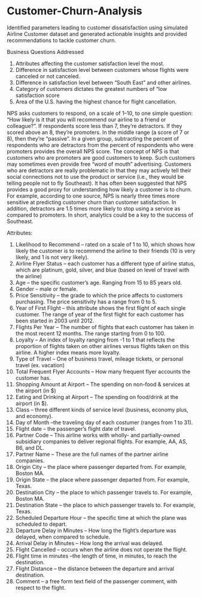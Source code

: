 # Customer-Churn-Analysis
Identified parameters leading to customer dissatisfaction using simulated Airline Customer dataset and generated actionable insights and provided recommendations to tackle customer churn.

Business Questions Addressed 

1. Attributes affecting the customer satisfaction level the most. 
2. Difference in satisfaction level between customers whose flights were canceled or not canceled. 
3. Difference in satisfaction level between “South East” and other airlines. 
4. Category of customers dictates the greatest numbers of “low satisfaction score
5. Area of the U.S. having the highest chance for flight cancellation. 

NPS asks customers to respond, on a scale of 1–10, to one simple question: “How likely is it that you will recommend our airline to a friend or colleague?”. If respondents score less than 7, they’re detractors. If they scored above an 8, they’re promoters. In the middle range (a score of 7 or 8), then they’re “passive”. In a given group, subtracting the percent of respondents who are detractors from the percent of respondents who were promoters provides the overall NPS score. The concept of NPS is that customers who are promoters are good customers to keep. Such customers may sometimes even provide free “word of mouth” advertising. Customers who are detractors are really problematic in that they may actively tell their social connections not to use the product or service (i.e., they would be telling people not to fly Southeast).  It has often been suggested that NPS provides a good proxy for understanding how likely a customer is to churn. For example, according to one source, NPS is nearly three times more sensitive at predicting customer churn than customer satisfaction. In addition, detractors are 1.5 times more likely to stop using a service as compared to promoters. In short, analytics could be a key to the success of Southeast.


Attributes:
1.	Likelihood to Recommend – rated on a scale of 1 to 10, which shows how likely the customer is to recommend the airline to their friends (10 is very likely, and 1 is not very likely).
2.	Airline Flyer Status – each customer has a different type of airline status, which are platinum, gold, silver, and blue (based on level of travel with the airline)
3.	Age – the specific customer’s age. Ranging from 15 to 85 years old.
4.	Gender – male or female.
5.	Price Sensitivity – the grade to which the price affects to customers purchasing. The price sensitivity has a range from 0 to 5.
6.	Year of First Flight – this attribute shows the first flight of each single customer. The range of year of the first flight for each customer has been started in 2003 until 2012.
7.	Flights Per Year – The number of flights that each customer has taken in the most recent 12 months. The range starting from 0 to 100.
8.	Loyalty – An index of loyalty ranging from -1 to 1 that reflects the proportion of flights taken on other airlines versus flights taken on this airline. A higher index means more loyalty. 
9.	Type of Travel – One of business travel, mileage tickets, or personal travel (ex. vacation)
10.	Total Frequent Flyer Accounts – How many frequent flyer accounts the customer has.   
11.	Shopping Amount at Airport – The spending on non-food & services at the airport (in $)
12.	Eating and Drinking at Airport – The spending on food/drink at the airport (in $).
13.	Class – three different kinds of service level (business, economy plus, and economy). 
14.	Day of Month –the traveling day of each costumer (ranges from 1 to 31).  
15.	Flight date – the passenger’s flight date of travel.
16.	Partner Code – This airline works with wholly- and partially-owned subsidiary companies to deliver regional flights. For example, AA, AS, B6, and DL.
17.	Partner Name – These are the full names of the partner airline companies.  
18.	Origin City – the place where passenger departed from. For example, Boston MA.
19.	Origin State – the place where passenger departed from. For example, Texas.
20.	Destination City – the place to which passenger travels to. For example, Boston MA.
21.	Destination State – the place to which passenger travels to. For example, Texas.
22.	Scheduled Departure Hour – the specific time at which the plane was scheduled to depart.  
23.	Departure Delay in Minutes – How long the flight’s departure was delayed, when compared to schedule.   
24.	Arrival Delay in Minutes – How long the arrival was delayed.  
25.	Flight Cancelled – occurs when the airline does not operate the flight.
26.	Flight time in minutes –the length of time, in minutes, to reach the destination.
27.	Flight Distance – the distance between the departure and arrival destination.  
28.	Comment – a free form text field of the passenger comment, with respect to the flight.
